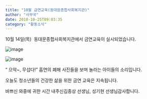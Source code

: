 ```yaml
---
title: "10월 금연교육(동대문종합사회복지관)"
author: "사무국"
date: 2010-10-25T09:03:35
category: "활동소식"
---
```


10월 14일(목)  동대문종합사회복지관에서 금연교육이 실시되었습니다.

![image](/files/attach/images/2318/458/002/df01f242fa806a62aa056758cfbff4b5.)

![image](/files/attach/images/382/541/003/54343e2aed86879fe586e2f815c01027.jpg)

“ 으악~, 무섭다!” 흡연의 폐해 사진들을 보며 놀라는 아이들의 소리입니다.

오늘도 청소년들의 건강한 삶을 위한 금연 교육은 지속됩니다.

바쁘신 와중에 귀한 시간 내주신김종상 선생님, 성기현 선생님감사합니다.
